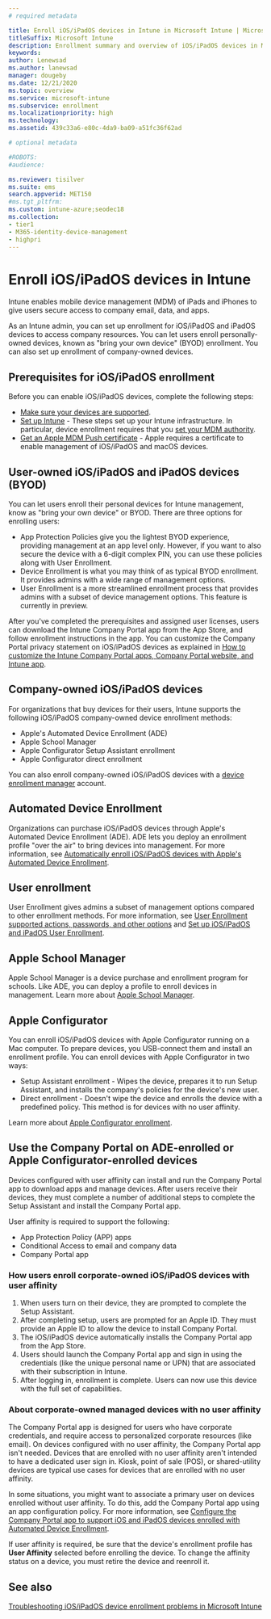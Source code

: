 ```yaml
---
# required metadata

title: Enroll iOS/iPadOS devices in Intune in Microsoft Intune | Microsoft Docs
titleSuffix: Microsoft Intune
description: Enrollment summary and overview of iOS/iPadOS devices in Microsoft Intune. Get information on the different enrollment methods.
keywords:
author: Lenewsad
ms.author: lanewsad
manager: dougeby
ms.date: 12/21/2020
ms.topic: overview
ms.service: microsoft-intune
ms.subservice: enrollment
ms.localizationpriority: high
ms.technology:
ms.assetid: 439c33a6-e80c-4da9-ba09-a51fc36f62ad

# optional metadata

#ROBOTS:
#audience:

ms.reviewer: tisilver
ms.suite: ems
search.appverid: MET150
#ms.tgt_pltfrm:
ms.custom: intune-azure;seodec18
ms.collection:
- tier1
- M365-identity-device-management
- highpri
---
```


# Enroll iOS/iPadOS devices in Intune

Intune enables mobile device management (MDM) of iPads and iPhones to give users secure access to company email, data, and apps.

As an Intune admin, you can set up enrollment for iOS/iPadOS and iPadOS devices to access company resources. You can let users enroll personally-owned devices, known as "bring your own device" (BYOD) enrollment. You can also set up enrollment of company-owned devices.

## Prerequisites for iOS/iPadOS enrollment

Before you can enable iOS/iPadOS devices, complete the following steps:

- [Make sure your devices are supported](../fundamentals/supported-devices-browsers.md).
- [Set up Intune](../fundamentals/setup-steps.md) - These steps set up your Intune infrastructure. In particular, device enrollment requires that you [set your MDM authority](../fundamentals/mdm-authority-set.md).
- [Get an Apple MDM Push certificate](apple-mdm-push-certificate-get.md) - Apple requires a certificate to enable management of iOS/iPadOS and macOS devices.

## User-owned iOS/iPadOS and iPadOS devices (BYOD)

You can let users enroll their personal devices for Intune management, know as "bring your own device" or BYOD. There are three options for enrolling users:
- App Protection Policies give you the lightest BYOD experience, providing management at an app level only. However, if you want to also secure the device with a 6-digit complex PIN, you can use these policies along with User Enrollment.
- Device Enrollment is what you may think of as typical BYOD enrollment. It provides admins with a wide range of management options.
- User Enrollment is a more streamlined enrollment process that provides admins with a subset of device management options. This feature is currently in preview. 

After you've completed the prerequisites and assigned user licenses, users can download the Intune Company Portal app from the App Store, and follow enrollment instructions in the app. You can customize the Company Portal privacy statement on iOS/iPadOS devices as explained in [How to customize the Intune Company Portal apps, Company Portal website, and Intune app](../apps/company-portal-app.md#configuration).

## Company-owned iOS/iPadOS devices

For organizations that buy devices for their users, Intune supports the following iOS/iPadOS company-owned device enrollment methods:

- Apple's Automated Device Enrollment (ADE)
- Apple School Manager
- Apple Configurator Setup Assistant enrollment
- Apple Configurator direct enrollment

You can also enroll company-owned iOS/iPadOS devices with a [device enrollment manager](device-enrollment-manager-enroll.md) account.

## Automated Device Enrollment

Organizations can purchase iOS/iPadOS devices through Apple's Automated Device Enrollment (ADE). ADE lets you deploy an enrollment profile "over the air" to bring devices into management. For more information, see [Automatically enroll iOS/iPadOS devices with Apple's Automated Device Enrollment](device-enrollment-program-enroll-ios.md).

## User enrollment
User Enrollment gives admins a subset of management options compared to other enrollment methods. For more information, see [User Enrollment supported actions, passwords, and other options](ios-user-enrollment-supported-actions.md) and [Set up iOS/iPadOS and iPadOS User Enrollment](ios-user-enrollment.md).

## Apple School Manager

Apple School Manager is a device purchase and enrollment program for schools. Like ADE, you can deploy a profile to enroll devices in management. Learn more about [Apple School Manager](apple-school-manager-set-up-ios.md).

## Apple Configurator

You can enroll iOS/iPadOS devices with Apple Configurator running on a Mac computer. To prepare devices, you USB-connect them and install an enrollment profile. You can enroll devices with Apple Configurator in two ways:

- Setup Assistant enrollment - Wipes the device, prepares it to run Setup Assistant, and installs the company's policies for the device's new user.
- Direct enrollment - Doesn't wipe the device and enrolls the device with a predefined policy. This method is for devices with no user affinity.

Learn more about [Apple Configurator enrollment](apple-configurator-enroll-ios.md).

## Use the Company Portal on ADE-enrolled or Apple Configurator-enrolled devices

Devices configured with user affinity can install and run the Company Portal app to download apps and manage devices. After users receive their devices, they must complete a number of additional steps to complete the Setup Assistant and install the Company Portal app.

User affinity is required to support the following:

- App Protection Policy (APP) apps
- Conditional Access to email and company data
- Company Portal app

### How users enroll corporate-owned iOS/iPadOS devices with user affinity

1. When users turn on their device, they are prompted to complete the Setup Assistant.
2. After completing setup, users are prompted for an Apple ID. They must provide an Apple ID to allow the device to install Company Portal.
3. The iOS/iPadOS device automatically installs the Company Portal app from the App Store.
4. Users should launch the Company Portal app and sign in using the credentials (like the unique personal name or UPN) that are associated with their subscription in Intune.
5. After logging in, enrollment is complete. Users can now use this device with the full set of capabilities.

### About corporate-owned managed devices with no user affinity

The Company Portal app is designed for users who have corporate credentials, and require access to personalized corporate resources (like email). On devices configured with no user affinity, the Company Portal app isn't needed. Devices that are enrolled with no user affinity aren't intended to have a dedicated user sign in. Kiosk, point of sale (POS), or shared-utility devices are typical use cases for devices that are enrolled with no user affinity.

In some situations, you might want to associate a primary user on devices enrolled without user affinity. To do this, add the Company Portal app using an app configuration policy. For more information, see [Configure the Company Portal app to support iOS and iPadOS devices enrolled with Automated Device Enrollment](../apps/app-configuration-policies-use-ios.md#configure-the-company-portal-app-to-support-ios-and-ipados-devices-enrolled-with-automated-device-enrollment).

If user affinity is required, be sure that the device's enrollment profile has **User Affinity** selected before enrolling the device. To change the affinity status on a device, you must retire the device and reenroll it.

## See also

[Troubleshooting iOS/iPadOS device enrollment problems in Microsoft Intune](https://support.microsoft.com/help/4039809)
